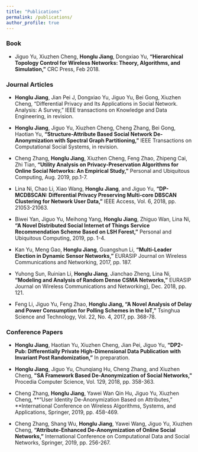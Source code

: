 ```yaml
---
title: "Publications"
permalink: /publications/
author_profile: true
---
```

### <i class="fa fa-fw fa-book" aria-hidden="true"></i> Book

* Jiguo Yu, Xiuzhen Cheng, **Honglu Jiang**, Dongxiao Yu, **“Hierarchical Topology Control for Wireless Networks: Theory, Algorithms, and Simulation,”** CRC Press, Feb 2018.

### <i class="fa fa-fw fa-book-open" aria-hidden="true"></i> Journal Articles
* **Honglu Jiang**, Jian Pei J, Dongxiao Yu, Jiguo Yu, Bei Gong, Xiuzhen Cheng, “Differential Privacy and Its Applications in Social Network. Analysis: A Survey,” IEEE transactions on Knowledge and Data Engineering, in revision.    

* **Honglu Jiang**, Jiguo Yu, Xiuzhen Cheng, Cheng Zhang, Bei Gong, Haotian Yu, **“Structure-Attribute Based Social Network De-Anonymization with Spectral Graph Partitioning,”** IEEE Transactions on Computational Social Systems, in revision. 
 
* Cheng Zhang, **Honglu Jiang**, Xiuzhen Cheng, Feng Zhao, Zhipeng Cai, Zhi Tian, **“Utility Analysis on Privacy-Preservation Algorithms for Online Social Networks: An Empirical Study,”** Personal and Ubiquitous Computing, Aug. 2019, pp.1-7.
 
* Lina Ni, Chao Li, Xiao Wang, **Honglu Jiang**, and Jiguo Yu, **“DP-MCDBSCAN: Differential Privacy Preserving Multi-core DBSCAN Clustering for Network User Data,”** IEEE Access, Vol. 6, 2018, pp. 21053-21063.
 
* Biwei Yan, Jiguo Yu, Meihong Yang, **Honglu Jiang**, Zhiguo Wan, Lina Ni, **“A Novel Distributed Social Internet of Things Service Recommendation Scheme Based on LSH Forest,”** Personal and Ubiquitous Computing, 2019, pp. 1-4.
 
* Kan Yu, Meng Gao, **Honglu Jiang**, Guangshun Li, **“Multi-Leader Election in Dynamic Sensor Networks,”** EURASIP Journal on Wireless Communications and Networking, 2017, pp. 187.
 
* Yuhong Sun, Ruinian Li, **Honglu Jiang**, Jianchao Zheng, Lina Ni, **“Modeling and Analysis of Random Dense CSMA Networks,”** EURASIP Journal on Wireless Communications and Networking}, Dec. 2018, pp. 121.
 
* Feng Li, Jiguo Yu, Feng Zhao, **Honglu Jiang, “A Novel Analysis of Delay and Power Consumption for Polling Schemes in the IoT,”** Tsinghua Science and Technology, Vol. 22, No. 4, 2017, pp. 368-78.

### <i class="fa fa-fw fa-book-open" aria-hidden="true"></i> Conference Papers 

* **Honglu Jiang**, Haotian Yu, Xiuzhen Cheng, Jian Pei, Jiguo Yu, **“DP2-Pub: Differentially Private High-Dimensional Data Publication with Invariant Post Randomization,”** In preparation. 

* **Honglu Jiang**, Jiguo Yu, Chunqiang Hu, Cheng Zhang, and Xiuzhen Cheng, **"SA Framework Based De-Anonymization of Social Networks,"** Procedia Computer Science, Vol. 129, 2018, pp. 358-363.

* Cheng Zhang, **Honglu Jiang**, Yawei Wan Qin Hu, Jiguo Yu, Xiuzhen Cheng, **“User Identity De-Anonymization Based on Attributes,” **International Conference on Wireless Algorithms, Systems, and Applications, Springer, 2019, pp. 458-469. 

* Cheng Zhang, Shang Wu, **Honglu Jiang**, Yawei Wang, Jiguo Yu, Xiuzhen Cheng, **“Attribute-Enhanced De-Anonymization of Online Social Networks,”** International Conference on Computational Data and Social Networks, Springer, 2019, pp. 256-267.

